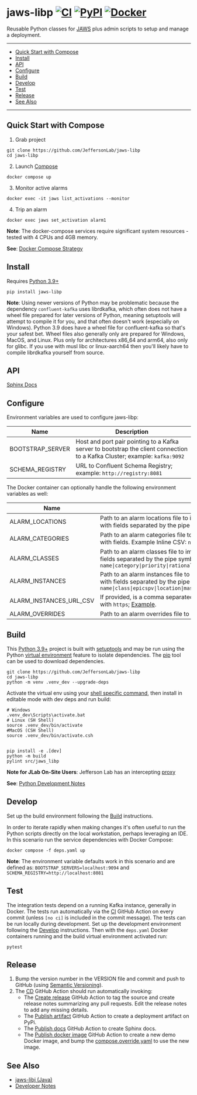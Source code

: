 # jaws-libp [![CI](https://github.com/JeffersonLab/jaws-libp/actions/workflows/ci.yml/badge.svg)](https://github.com/JeffersonLab/jaws-libp/actions/workflows/ci.yml) [![PyPI](https://img.shields.io/pypi/v/jaws-libp)](https://pypi.org/project/jaws-libp/) [![Docker](https://img.shields.io/docker/v/jeffersonlab/jaws-libp?sort=semver&label=DockerHub)](https://hub.docker.com/r/jeffersonlab/jaws-libp)
Reusable Python classes for [JAWS](https://github.com/JeffersonLab/jaws) plus admin scripts to setup and manage a deployment.

---
- [Quick Start with Compose](https://github.com/JeffersonLab/jaws-libp#quick-start-with-compose)
- [Install](https://github.com/JeffersonLab/jaws-libp#install) 
- [API](https://github.com/JeffersonLab/jaws-libp#api)
- [Configure](https://github.com/JeffersonLab/jaws-libp#configure) 
- [Build](https://github.com/JeffersonLab/jaws-libp#build)
- [Develop](https://github.com/JeffersonLab/jaws-libp#develop)
- [Test](https://github.com/JeffersonLab/jaws-libp#test)
- [Release](https://github.com/JeffersonLab/jaws-libp#release) 
- [See Also](https://github.com/JeffersonLab/jaws-libp#see-also)
---

## Quick Start with Compose
1. Grab project
```
git clone https://github.com/JeffersonLab/jaws-libp
cd jaws-libp
```
2. Launch [Compose](https://github.com/docker/compose)
```
docker compose up
```
3. Monitor active alarms
```
docker exec -it jaws list_activations --monitor
```
4. Trip an alarm
```
docker exec jaws set_activation alarm1
```
**Note**: The docker-compose services require significant system resources - tested with 4 CPUs and 4GB memory.

**See**: [Docker Compose Strategy](https://gist.github.com/slominskir/a7da801e8259f5974c978f9c3091d52c)

## Install
Requires [Python 3.9+](https://www.python.org/)

```
pip install jaws-libp
```

**Note**: Using newer versions of Python may be problematic because the dependency `confluent-kafka` uses librdkafka, which often does not have a wheel file prepared for later versions of Python, meaning setuptools will attempt to compile it for you, and that often doesn't work (especially on Windows).   Python 3.9 does have a wheel file for confluent-kafka so that's your safest bet.  Wheel files also generally only are prepared for Windows, MacOS, and Linux.  Plus only for architectures x86_64 and arm64, also only for glibc.  If you use with musl libc or linux-aarch64 then you'll likely have to compile librdkafka yourself from source.

## API
[Sphinx Docs](https://jeffersonlab.github.io/jaws-libp/)

## Configure
Environment variables are used to configure jaws-libp:

| Name             | Description                                                                                                                |
|------------------|----------------------------------------------------------------------------------------------------------------------------|
| BOOTSTRAP_SERVER | Host and port pair pointing to a Kafka server to bootstrap the client connection to a Kafka Cluster; example: `kafka:9092` |
| SCHEMA_REGISTRY  | URL to Confluent Schema Registry; example: `http://registry:8081`                                                          |

The Docker container can optionally handle the following environment variables as well:

| Name                    | Description                                                                                                                                                                                                                                                                                                                                                                                                         |
|-------------------------|---------------------------------------------------------------------------------------------------------------------------------------------------------------------------------------------------------------------------------------------------------------------------------------------------------------------------------------------------------------------------------------------------------------------|
| ALARM_LOCATIONS         | Path to an alarm locations file to import ([example file](https://github.com/JeffersonLab/jaws/blob/main/examples/data/locations)), else an https URL to a file, else a comma separated list of location definitions with fields separated by the pipe symbol.  Example Inline CSV: `name\|parent`                                                                                                                  |
| ALARM_CATEGORIES        | Path to an alarm categories file to import ([example file](https://github.com/JeffersonLab/jaws/blob/main/examples/data/categories)), else an https URL to a file, else a comma separated list of catgory definitions with fields.  Example Inline CSV: `name`                                                                                                                                                      |
| ALARM_CLASSES           | Path to an alarm classes file to import ([example file](https://github.com/JeffersonLab/jaws/blob/main/examples/data/classes)), else an https URL to a file, else a comma separated list of class definitions with fields separated by the pipe symbol.  Example Inline CSV: `name\|category\|priority\|rationale\|correctiveaction\|pointofcontactusername\|latching\|filterable\|ondelayseconds\|offdelayseconds` |
| ALARM_INSTANCES         | Path to an alarm instances file to import ([example file](https://github.com/JeffersonLab/jaws/blob/main/examples/data/instances)), else an https URL to a file, else a comma separated list of instance definitions with fields separated by the pipe symbol.  Leave epicspv field empty for SimpleProducer. Example Inline CSV: `name\|class\|epicspv\|location\|maskedby\|screencommand`                         |
| ALARM_INSTANCES_URL_CSV | If provided, is a comma separated list of file names to append to ALARM_INSTANCES; ignored if ALARM_INSTANCES doesn't start with `https`; [Example](https://github.com/JeffersonLab/jaws-libp/blob/cc56789a68009f71988ba98f5f55d822c240cd9d/build.yml#L25-L26).                                                                                                                                                     |
| ALARM_OVERRIDES         | Path to an alarm overrides file to import ([example file](https://github.com/JeffersonLab/jaws/blob/main/examples/data/overrides)), else an https URL to a file.                                                                                                                                                                                                                                                    |

## Build
This [Python 3.9+](https://www.python.org/) project is built with [setuptools](https://setuptools.pypa.io/en/latest/setuptools.html) and may be run using the Python [virtual environment](https://docs.python.org/3/tutorial/venv.html) feature to isolate dependencies.   The [pip](https://pypi.org/project/pip/) tool can be used to download dependencies.

```
git clone https://github.com/JeffersonLab/jaws-libp
cd jaws-libp
python -m venv .venv_dev --upgrade-deps
```

Activate the virtual env using your [shell specific command](https://gist.github.com/slominskir/e7ed71317ea24fc19b97a0ec006ff4f1#activate-dev-virtual-environment), then install in editable mode with dev deps and run build:
```
# Windows
.venv_dev\Scripts\activate.bat
# Linux (SH Shell)
source .venv_dev/bin/activate
#MacOS (CSH Shell)
source .venv_dev/bin/activate.csh


pip install -e .[dev]
python -m build
pylint src/jaws_libp
```

**Note for JLab On-Site Users**: Jefferson Lab has an intercepting [proxy](https://gist.github.com/slominskir/92c25a033db93a90184a5994e71d0b78)

**See**: [Python Development Notes](https://gist.github.com/slominskir/e7ed71317ea24fc19b97a0ec006ff4f1)

## Develop
Set up the build environment following the [Build](https://github.com/JeffersonLab/jaws-libp#build) instructions.

In order to iterate rapidly when making changes it's often useful to run the Python scripts directly on the local workstation, perhaps leveraging an IDE.  In this scenario run the service dependencies with Docker Compose:
```
docker compose -f deps.yaml up
```

**Note**: The environment variable defaults work in this scenario and are defined as:
`BOOTSTRAP_SERVERS=localhost:9094` and `SCHEMA_REGISTRY=http://localhost:8081`

## Test
The integration tests depend on a running Kafka instance, generally in Docker.  The tests run automatically via the [CI](https://github.com/JeffersonLab/jaws-libp/actions/workflows/ci.yml) GitHub Action on every commit (unless `[no ci]` is included in the commit message).  The tests can be run locally during development.  Set up the development environment following the [Develop](https://github.com/JeffersonLab/jaws-libp#develop) instructions.  Then with the `deps.yaml` Docker containers running and the build virtual environment activated run:
```
pytest
```

## Release
1. Bump the version number in the VERSION file and commit and push to GitHub (using [Semantic Versioning](https://semver.org/)).
2. The [CD](https://github.com/JeffersonLab/jaws-libp/blob/main/.github/workflows/cd.yml) GitHub Action should run automatically invoking:
    - The [Create release](https://github.com/JeffersonLab/python-workflows/blob/main/.github/workflows/gh-release.yml) GitHub Action to tag the source and create release notes summarizing any pull requests.   Edit the release notes to add any missing details.
    - The [Publish artifact](https://github.com/JeffersonLab/python-workflows/blob/main/.github/workflows/pypi-publish.yml) GitHub Action to create a deployment artifact on PyPi.
    - The [Publish docs](https://github.com/JeffersonLab/python-workflows/blob/main/.github/workflows/gh-pages-publish.yml) GitHub Action to create Sphinx docs.
    - The [Publish docker image](https://github.com/JeffersonLab/container-workflows/blob/main/.github/workflows/docker-publish.yml) GitHub Action to create a new demo Docker image, and bump the [compose.override.yaml](https://github.com/JeffersonLab/jaws-libp/blob/main/compose.override.yaml) to use the new image.

## See Also
 - [jaws-libj (Java)](https://github.com/JeffersonLab/jaws-libj)
 - [Developer Notes](https://github.com/JeffersonLab/jaws-libp/wiki/Developer-Notes)
